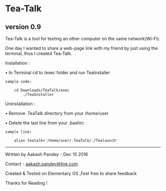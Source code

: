 # Tea-Talk
version 0.9
-----------

Tea-Talk is a tool for texting an other computer on the same network(Wi-Fi).

One day I wanted to share a web-page link with my friend by just using the terminal, thus I created Tea-Talk.

Installation : 

• In Terminal cd to /exec folder and run TeaInstaller
 
    sample code: 
        
        cd Downloads/TeaTalk/exec
            ./TeaInstaller

Uninstallation :

• Remove .TeaTalk directory from your /home/user

• Delete the last line from your .bashrc
    
    sample line:
        
        alias teatalk='/home/user/.TeaTalk/./Tealaunch'

-----------
Written by Aakash Pandey - Dec 15 2016 

Contact - aakash.pandey@live.com

Created & Tested on Elementary OS 
 ,Feel free to share feedback 

Thanks for Reading !
